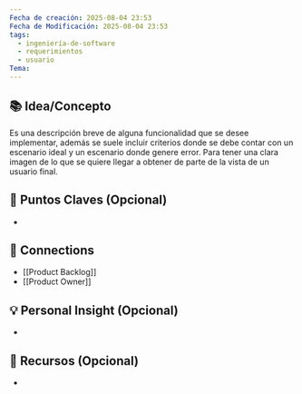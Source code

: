 ```yaml
---
Fecha de creación: 2025-08-04 23:53
Fecha de Modificación: 2025-08-04 23:53
tags:
  - ingeniería-de-software
  - requerimientos
  - usuario
Tema:
---
```



## 📚 Idea/Concepto 
Es una descripción breve de alguna funcionalidad que se desee implementar, además se suele incluir criterios donde se debe contar con un escenario ideal y un escenario donde genere error. Para tener una clara imagen de lo que se quiere llegar a obtener de parte de la vista de un usuario final.

## 📌 Puntos Claves (Opcional)
- 

## 🔗 Connections
- [[Product Backlog]]
- [[Product Owner]]

## 💡 Personal Insight (Opcional)
- 
## 🧾 Recursos (Opcional)
- 